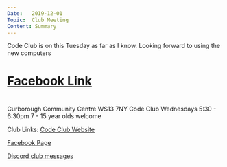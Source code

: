 ```yaml
---
Date:   2019-12-01
Topic:  Club Meeting
Content: Summary
---
```

Code Club is on this Tuesday as far as I know. Looking forward to using the new computers

# [Facebook Link](https://www.facebook.com/1481985248595237/posts/2410419299085156/)

#
Curborough Community Centre
WS13 7NY
Code Club
Wednesdays 5:30 - 6:30pm
7 - 15 year olds welcome

Club Links:
[Code Club Website](https://lichfield-code-club.github.io/)

[Facebook Page](https://www.facebook.com/LichfieldCoders)

[Discord club messages](https://discord.gg/szz6xGK)
